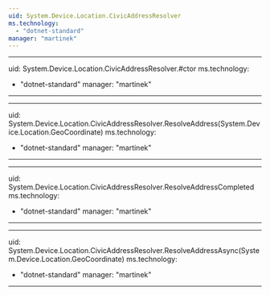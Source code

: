 ```yaml
---
uid: System.Device.Location.CivicAddressResolver
ms.technology: 
  - "dotnet-standard"
manager: "martinek"
---
```


---
uid: System.Device.Location.CivicAddressResolver.#ctor
ms.technology: 
  - "dotnet-standard"
manager: "martinek"
---

---
uid: System.Device.Location.CivicAddressResolver.ResolveAddress(System.Device.Location.GeoCoordinate)
ms.technology: 
  - "dotnet-standard"
manager: "martinek"
---

---
uid: System.Device.Location.CivicAddressResolver.ResolveAddressCompleted
ms.technology: 
  - "dotnet-standard"
manager: "martinek"
---

---
uid: System.Device.Location.CivicAddressResolver.ResolveAddressAsync(System.Device.Location.GeoCoordinate)
ms.technology: 
  - "dotnet-standard"
manager: "martinek"
---
